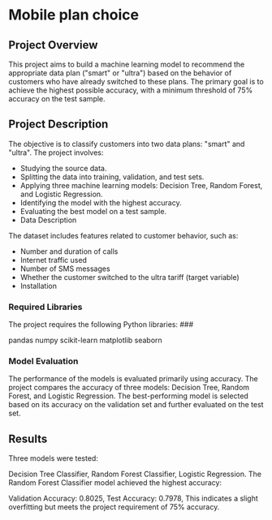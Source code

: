 # Mobile plan choice #

## Project Overview ##
This project aims to build a machine learning model to recommend the appropriate data plan ("smart" or "ultra") based on the behavior of customers who have already switched to these plans. 
The primary goal is to achieve the highest possible accuracy, with a minimum threshold of 75% accuracy on the test sample.

## Project Description ##
The objective is to classify customers into two data plans: "smart" and "ultra". The project involves:

* Studying the source data.
* Splitting the data into training, validation, and test sets.
* Applying three machine learning models: Decision Tree, Random Forest, and Logistic Regression.
* Identifying the model with the highest accuracy.
* Evaluating the best model on a test sample.
* Data Description
  
The dataset includes features related to customer behavior, such as:

* Number and duration of calls
* Internet traffic used
* Number of SMS messages
* Whether the customer switched to the ultra tariff (target variable)
* Installation

### Required Libraries ###
 The project requires the following Python libraries: ###

pandas
numpy
scikit-learn
matplotlib
seaborn

### Model Evaluation
The performance of the models is evaluated primarily using accuracy. The project compares the accuracy of three models: Decision Tree, Random Forest, and Logistic Regression. The best-performing model is selected based on its accuracy on the validation set and further evaluated on the test set.

## Results ##
Three models were tested:

Decision Tree Classifier,
Random Forest Classifier,
Logistic Regression.
The Random Forest Classifier model achieved the highest accuracy:

Validation Accuracy: 0.8025,
Test Accuracy: 0.7978,
This indicates a slight overfitting but meets the project requirement of 75% accuracy.
